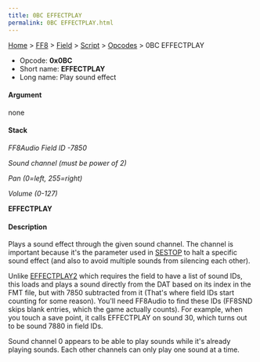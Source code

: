 ```yaml
---
title: 0BC EFFECTPLAY
permalink: 0BC EFFECTPLAY.html
---
```


[Home](../../../../Main%20Page.md) > [FF8](../../../../FF8.md) > [Field](../../../Field.md) > [Script](../../Script.md) > [Opcodes](../Opcodes.md) > 0BC EFFECTPLAY

-   Opcode: **0x0BC**
-   Short name: **EFFECTPLAY**
-   Long name: Play sound effect

#### Argument

none

#### Stack

  
*FF8Audio Field ID -7850*

*Sound channel (must be power of 2)*

*Pan (0=left, 255=right)*

*Volume (0-127)*

**EFFECTPLAY**

#### Description

Plays a sound effect through the given sound channel. The channel is
important because it's the parameter used in [SESTOP][] to halt a
specific sound effect (and also to avoid multiple sounds from silencing
each other).

Unlike [EFFECTPLAY2][] which requires the field to have a list of sound
IDs, this loads and plays a sound directly from the DAT based on its
index in the FMT file, but with 7850 subtracted from it (That's where
field IDs start counting for some reason). You'll need FF8Audio to find
these IDs (FF8SND skips blank entries, which the game actually counts).
For example, when you touch a save point, it calls EFFECTPLAY on sound
30, which turns out to be sound 7880 in field IDs.

Sound channel 0 appears to be able to play sounds while it's already
playing sounds. Each other channels can only play one sound at a time.

  [SESTOP]: 0CD%20SESTOP.md "wikilink"
  [EFFECTPLAY2]: 021%20EFFECTPLAY2.md "wikilink"
